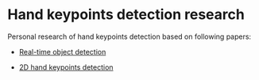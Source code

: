 # Hand keypoints detection research

Personal research of hand keypoints detection based on following papers:

* [Real-time object detection](https://arxiv.org/abs/2011.04244)

* [2D hand keypoints detection](https://arxiv.org/abs/2001.08047)
